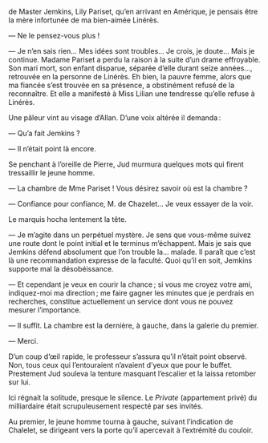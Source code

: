 de Master Jemkins, Lily Pariset, qu’en arrivant en Amérique, je pensais être
la mère infortunée de ma bien-aimée Linérès.

— Ne le pensez-vous plus !

— Je n’en sais rien… Mes idées sont troubles… Je crois, je doute…
Mais je continue. Madame Pariset a perdu la raison à la suite d’un drame
effroyable. Son mari mort, son enfant disparue, séparée d’elle durant seize
années…, retrouvée en la personne de Linérès. Eh bien, la pauvre femme,
alors que ma fiancée s’est trouvée en sa présence, a obstinément refusé de
la reconnaître. Et elle a manifesté à Miss Lilian une tendresse qu’elle refuse à Linérès.

Une pâleur vint au visage d’Allan. D’une voix altérée il demanda :

— Qu’a fait Jemkins ?

— Il n’était point là encore.

Se penchant à l’oreille de Pierre, Jud murmura quelques mots qui firent
tressaillir le jeune homme.

— La chambre de Mme Pariset ! Vous désirez savoir où est la chambre ?

— Confiance pour confiance, M. de Chazelet… Je veux essayer de la voir.

Le marquis hocha lentement la tête.

— Je m’agite dans un perpétuel mystère. Je sens que vous-même suivez une route dont le point initial et le terminus m’échappent. Mais je sais que
Jemkins défend absolument que l’on trouble la… malade. Il paraît que c’est
là une recommandation expresse de la faculté. Quoi qu’il en soit, Jemkins
supporte mal la désobéissance.

— Et cependant je veux en courir la chance ; si vous me croyez votre ami, indiquez-moi ma direction ; me faire gagner les minutes que je perdrais
en recherches, constitue actuellement un service dont vous ne pouvez mesurer l’importance.

— Il suffit. La chambre est la dernière, à gauche, dans la galerie du
premier.

— Merci.

D’un coup d’œil rapide, le professeur s’assura qu’il n’était point observé.
Non, tous ceux qui l’entouraient n’avaient d’yeux que pour le buffet. Prestement Jud souleva la tenture masquant l’escalier et la laissa retomber
sur lui.

Ici régnait la solitude, presque le silence. Le _Private_ (appartement privé)
du milliardaire était scrupuleusement respecté par ses invités.

Au premier, le jeune homme tourna à gauche, suivant l’indication de Chalelet, se dirigeant vers la porte qu’il apercevait à l’extrémité du couloir.
